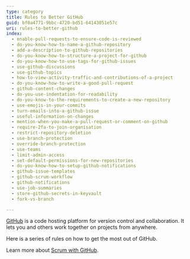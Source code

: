 ```yaml
---
type: category
title: Rules to Better GitHub
guid: bf0a4771-9bbc-4720-bd51-64143051e57c
uri: rules-to-better-github
index:
  - enable-pull-requests-to-ensure-code-is-reviewed
  - do-you-know-how-to-name-a-github-repository
  - add-a-description-to-github-repositories
  - do-you-know-how-to-structure-a-project-for-github
  - do-you-know-how-to-use-tags-for-github-issues
  - use-github-discussions
  - use-github-topics
  - how-to-view-activity-traffic-and-contributions-of-a-project
  - do-you-know-how-to-write-a-good-pull-request
  - github-content-changes
  - do-you-use-indentation-for-readability
  - do-you-know-to-the-requirements-to-create-a-new-repository
  - use-emojis-in-your-commits
  - turn-emails-into-a-github-issue
  - useful-information-on-changes
  - mention-when-you-make-a-pull-request-or-comment-on-github
  - require-2fa-to-join-organisation
  - restrict-repository-deletion
  - use-branch-protection
  - override-branch-protection
  - use-teams
  - limit-admin-access
  - set-default-permissions-for-new-repositories
  - do-you-know-how-to-setup-github-notifications
  - github-issue-templates
  - github-scrum-workflow
  - github-notifications
  - use-job-summaries
  - store-github-secrets-in-keyvault
  - fork-vs-branch

---
```


[GitHub](https://github.com) is a code hosting platform for version control and collaboration. It lets you and others work together on projects from anywhere.

Here is a series of rules on how to get the most out of GitHub.

Learn more about [Scrum with GitHub](/rules-to-better-scrum-using-github).
